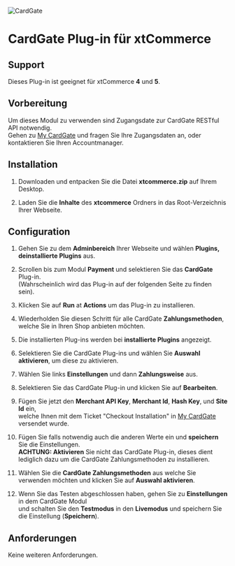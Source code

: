 ![CardGate](https://cdn.curopayments.net/thumb/200/logos/cardgate.png)

# CardGate Plug-in für xtCommerce

## Support

Dieses Plug-in ist geeignet für xtCommerce **4** und **5**.

## Vorbereitung

Um dieses Modul zu verwenden sind Zugangsdate zur CardGate RESTful API notwendig.  
Gehen zu [My CardGate](https://my.cardgate.com/) und fragen Sie Ihre Zugangsdaten an, oder kontaktieren Sie Ihren Accountmanager.

## Installation

1. Downloaden und entpacken Sie die Datei **xtcommerce.zip** auf Ihrem Desktop.

2. Laden Sie die **Inhalte** des **xtcommerce** Ordners in das Root-Verzeichnis Ihrer Webseite.

## Configuration

1. Gehen Sie zu dem **Adminbereich** Ihrer Webseite und wählen **Plugins, deinstallierte Plugins** aus.

2. Scrollen bis zum Modul **Payment** und selektieren Sie das **CardGate** Plug-in.  
   (Wahrscheinlich wird das Plug-in auf der folgenden Seite zu finden sein).

3. Klicken Sie auf **Run** at **Actions** um das Plug-in zu installieren.

4. Wiederholden Sie diesen Schritt für alle CardGate **Zahlungsmethoden**, welche Sie in Ihren Shop anbieten möchten.

5. Die installierten Plug-ins werden bei **installierte Plugins** angezeigt.

6. Selektieren Sie die CardGate Plug-ins und wählen Sie **Auswahl aktivieren**, um diese zu aktivieren.

7. Wählen Sie links **Einstellungen** und dann **Zahlungsweise** aus.

8. Selektieren Sie das CardGate Plug-in und klicken Sie auf **Bearbeiten**.

9. Fügen Sie jetzt den **Merchant API Key**, **Merchant Id**, **Hash Key**, und **Site Id** ein,  
   welche Ihnen mit dem Ticket "Checkout Installation" in [My CardGate](https://my.cardgate.com/) versendet wurde.

10. Fügen Sie falls notwendig auch die anderen Werte ein und **speichern** Sie die Einstellungen.  
    **ACHTUNG: Aktivieren** Sie nicht das CardGate Plug-in, dieses dient lediglich dazu um die CardGate Zahlungsmethoden zu installieren.

11. Wählen Sie die **CardGate Zahlungsmethoden** aus welche Sie verwenden möchten und klicken Sie auf **Auswahl aktivieren**.

12. Wenn Sie das Testen abgeschlossen haben, gehen Sie zu **Einstellungen** in dem CardGate Modul  
    und schalten Sie den **Testmodus** in den **Livemodus** und speichern Sie die Einstellung (**Speichern**).

## Anforderungen

Keine weiteren Anforderungen.
